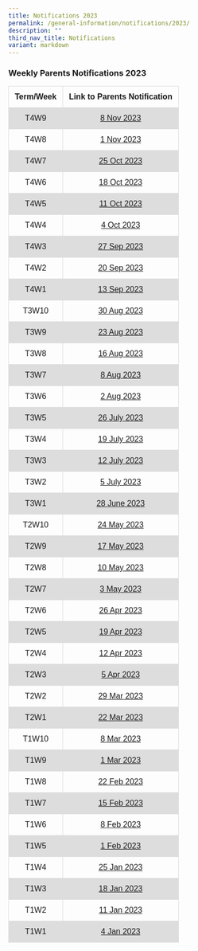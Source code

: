 ```yaml
---
title: Notifications 2023
permalink: /general-information/notifications/2023/
description: ""
third_nav_title: Notifications
variant: markdown
---
```

### Weekly Parents Notifications 2023

<style>
table {
  font-family: arial, sans-serif;
  border-collapse: collapse;
  width: 100%;
}

td, th {
  border: 1px solid #dddddd;
  text-align: center;
  padding: 12px;
}

tr:nth-child(even) {
  background-color: #dddddd;
}
</style>

<table>
  <tbody><tr>
    <th>Term/Week</th>
    <th>Link to Parents Notification</th>
  </tr>
			<tr>
    <td>T4W9</td>
    <td><a href="/files/Notifications/2023/t4w9%20parents%20notification%20(8%20nov%202023).pdf" target="_blank">8 Nov 2023</a></td>
  </tr>
		<tr>
    <td>T4W8</td>
    <td><a href="/files/Notifications/2023/t4w8%20parents%20notification%20(1%20nov%202023).pdf" target="_blank">1 Nov 2023</a></td>
  </tr>
   	<tr>
    <td>T4W7</td>
    <td><a href="/files/Notifications/2023/t4w7%20parents%20notification%20(25%20oct%202023).pdf" target="_blank">25 Oct 2023</a></td>
  </tr>
		<tr>
    <td>T4W6</td>
    <td><a href="/files/Notifications/2023/t4w6%20parents%20notification%20(18%20oct%202023).pdf" target="_blank">18 Oct 2023</a></td>
  </tr>
		 <tr>
    <td>T4W5</td>
    <td><a href="/files/Notifications/2023/t4w5%20parents%20notification%20(11%20oct%202023).pdf" target="_blank">11 Oct 2023</a></td>
  </tr>
  <tr>
    <td>T4W4</td>
    <td><a href="/files/Notifications/2023/t4w4%20parents%20notification%20(4%20oct%202023).pdf" target="_blank">4 Oct 2023</a></td>
  </tr>
  <tr>
    <td>T4W3</td>
    <td><a href="/files/Notifications/2023/t4w3%20parents%20notification%20(27%20sep%202023).pdf" target="_blank">27 Sep 2023</a></td>
  </tr>
  <tr>
    <td>T4W2</td>
    <td><a href="/files/Notifications/2023/t4w2%20parents%20notification%20(20%20sep%202023).pdf" target="_blank">20 Sep 2023</a></td>
  </tr>
  <tr>
    <td>T4W1</td>
    <td><a href="/files/Notifications/2023/t4w1%20parents%20notification%20(13%20sep%202023).pdf" target="_blank">13 Sep 2023</a></td>
  </tr>
  <tr>
    <td>T3W10</td>
    <td><a href="/files/Notifications/2023/t3w10%20parents%20notification%20(30%20aug%202023).pdf" target="_blank">30 Aug 2023</a></td>
  </tr>
  <tr>
    <td>T3W9</td>
    <td><a href="/files/Notifications/2023/t3w9%20parents%20notification%20(23%20aug%202023).pdf" target="_blank">23 Aug 2023</a></td>
  </tr>
  <tr>
    <td>T3W8</td>
    <td><a href="/files/Notifications/2023/t3w8%20parents%20notification%20(16%20aug%202023).pdf" target="_blank">16 Aug 2023</a></td>
  </tr>
  <tr>
    <td>T3W7</td>
    <td><a href="/files/Notifications/2023/t3w7%20parents%20notification%20(8%20aug%202023).pdf" target="_blank">8 Aug 2023</a></td>
  </tr>
  <tr>
     <td>T3W6</td>
    <td><a href="/files/Notifications/2023/t3w6%20parents%20notification%20(2%20aug%202023).pdf" target="_blank">2 Aug 2023</a></td>
  </tr>
  <tr>
    <td>T3W5</td>
    <td><a href="/files/Notifications/2023/t3w5%20parents%20notification%20(26%20jul%202023).pdf" target="_blank">26 July 2023</a></td>
  </tr>
  <tr>
    <td>T3W4</td>
    <td><a href="/files/Notifications/2023/t3w4%20parents%20notification%20(19%20jul%202023).pdf" target="_blank">19 July 2023</a></td>
  </tr>
  <tr>
    <td>T3W3</td>
    <td><a href="/files/Notifications/2023/t3w3%20parents%20notification%20(12%20jul%202023).pdf" target="_blank">12 July 2023</a></td>
  </tr>
  <tr>  
    <td>T3W2</td>
    <td><a href="/files/Notifications/2023/t3w2%20parents%20notification%20(5%20jul%202023).pdf" target="_blank">5 July 2023</a></td>
  </tr>
  <tr> 
    <td>T3W1</td>
    <td><a href="/files/Notifications/2023/t3w1%20parents%20notification%20(28%20jun%202023).pdf" target="_blank">28 June 2023</a></td>
  </tr>
  <tr>
    <td>T2W10</td>
    <td><a href="/files/Notifications/2023/t2w10%20parents%20notification%20(24%20may%202023).pdf" target="_blank">24 May 2023</a></td>
  </tr>
  <tr>
    <td>T2W9</td>
    <td><a href="/files/Notifications/2023/t2w9%20parents%20notification%20(17%20may%202023).pdf" target="_blank">17 May 2023</a></td>
  </tr>
  <tr>
    <td>T2W8</td>
    <td><a href="/files/Notifications/2023/t2w8%20parents%20notification%20(10%20may%202023).pdf" target="_blank">10 May 2023</a></td>
  </tr>
  <tr>
    <td>T2W7</td>
    <td><a href="/files/Notifications/2023/t2w7%20parents%20notification%20(3%20may%202023).pdf" target="_blank">3 May 2023</a></td>
  </tr>
  <tr>
    <td>T2W6</td>
    <td><a href="/files/Notifications/2023/t2w6%20parents%20notification%20(26%20apr%202023).pdf" target="_blank">26 Apr 2023</a></td>
  </tr>
  <tr>
    <td>T2W5</td>
    <td><a href="/files/Notifications/2023/t2w5%20parents%20notification%20(19%20apr%202023).pdf" target="_blank">19 Apr 2023</a></td>
  </tr>
  <tr>
    <td>T2W4</td>
    <td><a href="/files/Notifications/2023/t2w4%20parents%20notification%20(12%20apr%202023).pdf" target="_blank">12 Apr 2023</a></td>
  </tr>
  <tr>
    <td>T2W3</td>
    <td><a href="/files/Notifications/2023/t2w3%20parents%20notification%20(5%20apr%202023).pdf" target="_blank">5 Apr 2023</a></td>
  </tr>
  <tr>
    <td>T2W2</td>
    <td><a href="/files/Notifications/2023/T2W2%20Parents%20Notification%20(29%20Mar%202023).pdf" target="_blank">29 Mar 2023</a></td>
  </tr>
  <tr>
    <td>T2W1</td>
    <td><a href="/files/Notifications/2023/T2W1%20Parents%20Notification%20(22%20Mar%202023).pdf" target="_blank">22 Mar 2023</a></td>
  </tr>
   <tr>
    <td>T1W10</td>
    <td><a href="/files/Notifications/2023/T1W10%20Parents%20Notification%20(8%20Mar%202023).pdf" target="_blank">8 Mar 2023</a></td>
  </tr>
    <tr>
    <td>T1W9</td>
    <td><a href="/files/Notifications/2023/T1W9%20Parents%20Notification%20(1%20Mar%202023).pdf" target="_blank">1 Mar 2023</a></td>
  </tr>
    <tr>
    <td>T1W8</td>
    <td><a href="/files/Notifications/2023/T1W8%20Parents%20Notification%20(22%20Feb%202023).pdf" target="_blank">22 Feb 2023</a></td>
  </tr>
    <tr>
    <td>T1W7</td>
    <td><a href="/files/Notifications/2023/T1W7%20Parents%20Notification%20(15%20Feb%202023).pdf" target="_blank">15 Feb 2023</a></td>
  </tr>
    <tr>
    <td>T1W6</td>
    <td><a href="/files/Notifications/2023/T1W6%20Parents%20Notification%20(8%20Feb%202023).pdf" target="_blank">8 Feb 2023</a></td>
  </tr>
    <tr>
    <td>T1W5</td>
    <td><a href="/files/Notifications/2023/T1W5%20Parents%20Notification%20(1%20Feb%202023).pdf" target="_blank">1 Feb 2023</a></td>
  </tr>
  <tr>
    <td>T1W4</td>
    <td><a href="/files/Notifications/2023/T1W4%20Parents%20Notification%20(25%20Jan%202023).pdf" target="_blank">25 Jan 2023</a></td>
  </tr>
  <tr>
    <td>T1W3</td>
    <td><a href="/files/Notifications/2023/T1W3%20Parents%20Notification%20(18%20Jan%202023).pdf" target="_blank">18 Jan 2023</a></td>
  </tr>
  <tr>
    <td>T1W2</td>
    <td><a href="/files/Notifications/2023/T1W2%20Parents%20Notification%20(11%20Jan%202023).pdf" target="_blank">11 Jan 2023</a></td>
  </tr>
  <tr>
    <td>T1W1</td>
    <td><a href="/files/Notifications/2023/T1W1%20Parents%20Notification%20(4%20Jan%202023).pdf" target="_blank">4 Jan 2023</a></td>
  </tr>
</tbody></table>